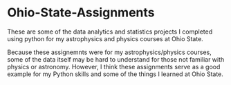 # Ohio-State-Assignments
These are some of the data analytics and statistics projects I completed using python for my astrophysics and physics courses at Ohio State. 

Because these assignemnts were for my astrophysics/physics courses, some of the data itself may be hard to understand for those not familiar with physics or astronomy. However, I think these assignments serve as a good example for my Python skills and some of the things I learned at Ohio State.

